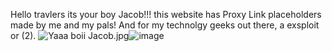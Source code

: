 Hello travlers its your boy Jacob!!! 
this website has Proxy Link placeholders made by me and my pals!
And for my technolgy geeks out there, a exsploit or (2).
 <img src="blob:chrome-untrusted://media-app/dc63b83d-040d-4c18-b527-a26d496eedb9" alt="Yaaa boii Jacob.jpg"/>![image](https://github.com/user-attachments/assets/98d0e93c-a90e-4943-9e6a-b4375a2d422d)
